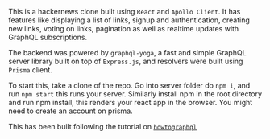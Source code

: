 This is a hackernews clone built using `React` and `Apollo Client`. It has features like displaying a list of links, signup and authentication, creating new links, voting on links, pagination as well as realtime updates with GraphQL subscriptions.

The backend was powered by `graphql-yoga`, a fast and simple GraphQL server library built on top of `Express.js`, and resolvers were built using `Prisma` client.

To start this, take a clone of the repo. Go into server folder do `npm i`, and run `npm start` this runs your server. Similarly install npm in the root directory and run npm install, this renders your react app in the browser. You might need to create an account on prisma.

This has been built following the tutorial on [`howtographql`](https://www.howtographql.com/react-apollo)
